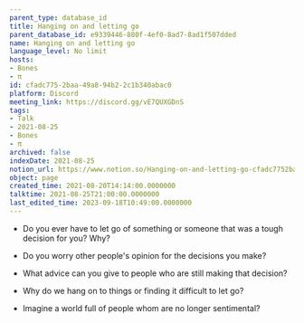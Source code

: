 ```yaml
---
parent_type: database_id
title: Hanging on and letting go
parent_database_id: e9339446-880f-4ef0-8ad7-8ad1f507dded
name: Hanging on and letting go
language_level: No limit
hosts:
- Bones
- π
id: cfadc775-2baa-49a8-94b2-2c1b340abac0
platform: Discord
meeting_link: https://discord.gg/vE7QUXGDnS
tags:
- Talk
- 2021-08-25
- Bones
- π
archived: false
indexDate: 2021-08-25
notion_url: https://www.notion.so/Hanging-on-and-letting-go-cfadc7752baa49a894b22c1b340abac0
object: page
created_time: 2021-08-20T14:14:00.0000000
talktime: 2021-08-25T21:00:00.0000000
last_edited_time: 2023-09-18T10:49:00.0000000
---
```


   - Do you ever have to let go of something or someone that was a tough decision for you? Why?



   - Do you worry other people's opinion for the decisions you make?
   - What advice can you give to people who are still making that decision?
   - Why do we hang on to things or finding it difficult to let go?
   - Imagine a world full of people whom are no longer sentimental?









